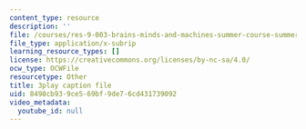 ```yaml
---
content_type: resource
description: ''
file: /courses/res-9-003-brains-minds-and-machines-summer-course-summer-2015/8498cb939ce569bf9de76cd431739092_l1t2_5UZhPA.srt
file_type: application/x-subrip
learning_resource_types: []
license: https://creativecommons.org/licenses/by-nc-sa/4.0/
ocw_type: OCWFile
resourcetype: Other
title: 3play caption file
uid: 8498cb93-9ce5-69bf-9de7-6cd431739092
video_metadata:
  youtube_id: null
---
```

